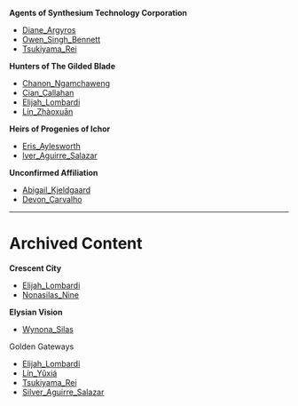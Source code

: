 **Agents of Synthesium Technology Corporation** 
- [Diane_Argyros](Universes/Of_Blood_and_Ichor/Persons_of_Interest/Diane_Argyros)
- [Owen_Singh_Bennett](Universes/Of_Blood_and_Ichor/Persons_of_Interest/Owen_Singh_Bennett)
- [Tsukiyama_Rei](Universes/Of_Blood_and_Ichor/Persons_of_Interest/Tsukiyama_Rei)

**Hunters of The Gilded Blade**
- [Chanon_Ngamchaweng](Universes/Of_Blood_and_Ichor/Persons_of_Interest/Chanon_Ngamchaweng)
- [Cian_Callahan](Universes/Of_Blood_and_Ichor/Persons_of_Interest/Cian_Callahan)
- [Elijah_Lombardi](Universes/Of_Blood_and_Ichor/Persons_of_Interest/Elijah_Lombardi)
- [Lín_Zhàoxuān](Universes/Of_Blood_and_Ichor/Persons_of_Interest/Lín_Zhàoxuān)

**Heirs of Progenies of Ichor**
- [Eris_Aylesworth](Universes/Of_Blood_and_Ichor/Persons_of_Interest/Eris_Aylesworth)
- [lver_Aguirre_Salazar](Universes/Of_Blood_and_Ichor/Persons_of_Interest/Silver_Aguirre_Salazar)

**Unconfirmed Affiliation**
- [Abigail_Kjeldgaard](Universes/Of_Blood_and_Ichor/Persons_of_Interest/Abigail_Kjeldgaard)
- [Devon_Carvalho](Universes/Of_Blood_and_Ichor/Persons_of_Interest/Devon_Carvalho)

---
# Archived Content

**Crescent City**
- [Elijah_Lombardi](Universes/Archive/Crescent_City/Elijah_Lombardi)
- [Nonasilas_Nine](Universes/Archive/Crescent_City/Nonasilas_Nine)

**Elysian Vision**
- [Wynona_Silas](Universes/Archive/Elysian_Vision/Wynona_Silas)

Golden Gateways
- [Elijah_Lombardi](Universes/Archive/Golden_Gateways/Elijah_Lombardi)
- [Lín_Yǔxiá](Universes/Archive/Golden_Gateways/Lín_Yǔxiá)
- [Tsukiyama_Rei](Universes/Archive/Golden_Gateways/Tsukiyama_Rei)
- [Silver_Aguirre_Salazar](Universes/Archive/Golden_Gateways/Silver_Aguirre_Salazar)
